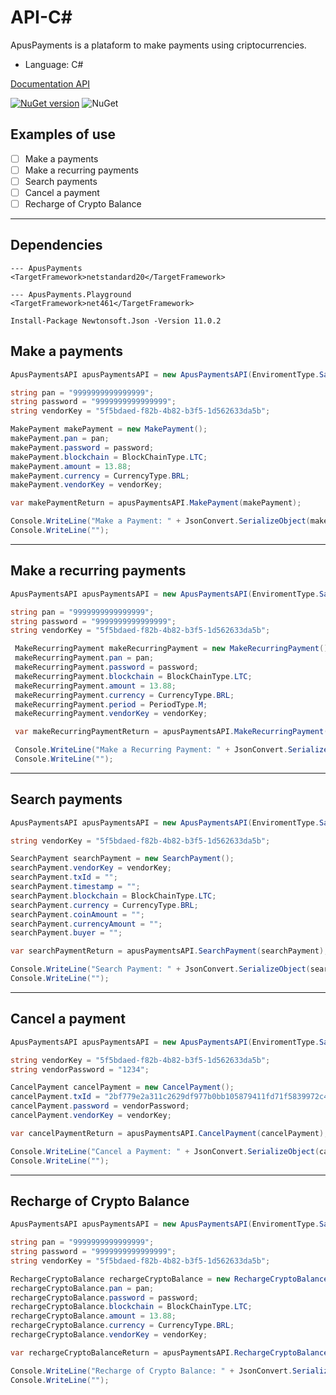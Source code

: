 # API-C#

ApusPayments is a plataform to make payments using criptocurrencies. 

* Language: C#

[Documentation API](https://docs.apuspayments.com/)

[![NuGet version](https://img.shields.io/nuget/v/ApusPayments.svg)](https://www.nuget.org/packages/ApusPayments)
![NuGet](https://img.shields.io/nuget/dt/ApusPayments.svg)

## Examples of use 

* [ ] Make a payments
* [ ] Make a recurring payments
* [ ] Search payments
* [ ] Cancel a payment
* [ ] Recharge of Crypto Balance

<hr>

## Dependencies
```
--- ApusPayments
<TargetFramework>netstandard20</TargetFramework>

--- ApusPayments.Playground
<TargetFramework>net461</TargetFramework>
```

```
Install-Package Newtonsoft.Json -Version 11.0.2
```

## Make a payments

```c#
ApusPaymentsAPI apusPaymentsAPI = new ApusPaymentsAPI(EnviromentType.SandBox);

string pan = "9999999999999999";
string password = "9999999999999999";
string vendorKey = "5f5bdaed-f82b-4b82-b3f5-1d562633da5b";

MakePayment makePayment = new MakePayment();
makePayment.pan = pan;
makePayment.password = password;
makePayment.blockchain = BlockChainType.LTC;
makePayment.amount = 13.88;
makePayment.currency = CurrencyType.BRL;
makePayment.vendorKey = vendorKey;

var makePaymentReturn = apusPaymentsAPI.MakePayment(makePayment);

Console.WriteLine("Make a Payment: " + JsonConvert.SerializeObject(makePaymentReturn));
Console.WriteLine("");
```
<hr>

## Make a recurring payments

```c#
ApusPaymentsAPI apusPaymentsAPI = new ApusPaymentsAPI(EnviromentType.SandBox);

string pan = "9999999999999999";
string password = "9999999999999999";
string vendorKey = "5f5bdaed-f82b-4b82-b3f5-1d562633da5b";

 MakeRecurringPayment makeRecurringPayment = new MakeRecurringPayment();
 makeRecurringPayment.pan = pan;
 makeRecurringPayment.password = password;
 makeRecurringPayment.blockchain = BlockChainType.LTC;
 makeRecurringPayment.amount = 13.88;
 makeRecurringPayment.currency = CurrencyType.BRL;
 makeRecurringPayment.period = PeriodType.M;
 makeRecurringPayment.vendorKey = vendorKey;

 var makeRecurringPaymentReturn = apusPaymentsAPI.MakeRecurringPayment(makeRecurringPayment);

 Console.WriteLine("Make a Recurring Payment: " + JsonConvert.SerializeObject(makeRecurringPaymentReturn));
 Console.WriteLine("");
```

<hr>

## Search payments

```c#
ApusPaymentsAPI apusPaymentsAPI = new ApusPaymentsAPI(EnviromentType.SandBox);

string vendorKey = "5f5bdaed-f82b-4b82-b3f5-1d562633da5b";

SearchPayment searchPayment = new SearchPayment();
searchPayment.vendorKey = vendorKey;
searchPayment.txId = "";
searchPayment.timestamp = "";
searchPayment.blockchain = BlockChainType.LTC;
searchPayment.currency = CurrencyType.BRL;
searchPayment.coinAmount = "";
searchPayment.currencyAmount = "";
searchPayment.buyer = "";

var searchPaymentReturn = apusPaymentsAPI.SearchPayment(searchPayment);

Console.WriteLine("Search Payment: " + JsonConvert.SerializeObject(searchPaymentReturn));
Console.WriteLine("");
```

<hr>

## Cancel a payment

```c#
ApusPaymentsAPI apusPaymentsAPI = new ApusPaymentsAPI(EnviromentType.SandBox);

string vendorKey = "5f5bdaed-f82b-4b82-b3f5-1d562633da5b";
string vendorPassword = "1234"; 

CancelPayment cancelPayment = new CancelPayment();
cancelPayment.txId = "2bf779e2a311c2629df977b0bb105879411fd71f5839972c4ed1d3278f80170f";
cancelPayment.password = vendorPassword;
cancelPayment.vendorKey = vendorKey;

var cancelPaymentReturn = apusPaymentsAPI.CancelPayment(cancelPayment);

Console.WriteLine("Cancel a Payment: " + JsonConvert.SerializeObject(cancelPaymentReturn));
Console.WriteLine("");
```

<hr>

## Recharge of Crypto Balance

```c#
ApusPaymentsAPI apusPaymentsAPI = new ApusPaymentsAPI(EnviromentType.SandBox);

string pan = "9999999999999999";
string password = "9999999999999999";
string vendorKey = "5f5bdaed-f82b-4b82-b3f5-1d562633da5b";

RechargeCryptoBalance rechargeCryptoBalance = new RechargeCryptoBalance();
rechargeCryptoBalance.pan = pan;
rechargeCryptoBalance.password = password;
rechargeCryptoBalance.blockchain = BlockChainType.LTC;
rechargeCryptoBalance.amount = 13.88;
rechargeCryptoBalance.currency = CurrencyType.BRL;
rechargeCryptoBalance.vendorKey = vendorKey;

var rechargeCryptoBalanceReturn = apusPaymentsAPI.RechargeCryptoBalance(rechargeCryptoBalance);

Console.WriteLine("Recharge of Crypto Balance: " + JsonConvert.SerializeObject(rechargeCryptoBalanceReturn));
Console.WriteLine("");
```

